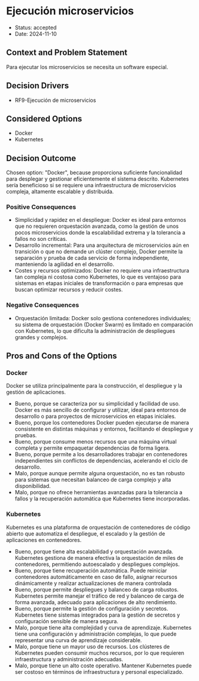 # Ejecución microservicios

* Status: accepted
* Date: 2024-11-10

## Context and Problem Statement

Para ejecutar los microservicios se necesita un software especial.

## Decision Drivers

* RF9-Ejecución de microservicios

## Considered Options

* Docker
* Kubernetes

## Decision Outcome

Chosen option: "Docker", because proporciona suficiente funcionalidad para desplegar y gestionar eficientemente el sistema descrito. Kubernetes sería beneficioso si se requiere una infraestructura de microservicios compleja, altamente escalable y distribuida.

### Positive Consequences

* Simplicidad y rapidez en el despliegue: Docker es ideal para entornos que no requieren orquestación avanzada, como la gestión de unos pocos microservicios donde la escalabilidad extrema y la tolerancia a fallos no son críticas.
* Desarrollo incremental: Para una arquitectura de microservicios aún en transición o que no demande un clúster complejo, Docker permite la separación y prueba de cada servicio de forma independiente, manteniendo la agilidad en el desarrollo.
* Costes y recursos optimizados: Docker no requiere una infraestructura tan compleja ni costosa como Kubernetes, lo que es ventajoso para sistemas en etapas iniciales de transformación o para empresas que buscan optimizar recursos y reducir costes.

### Negative Consequences

* Orquestación limitada: Docker solo gestiona contenedores individuales; su sistema de orquestación (Docker Swarm) es limitado en comparación con Kubernetes, lo que dificulta la administración de despliegues grandes y complejos.

## Pros and Cons of the Options

### Docker

Docker se utiliza principalmente para la construcción, el despliegue y la gestión de aplicaciones.

* Bueno, porque se caracteriza por su simplicidad y facilidad de uso. Docker es más sencillo de configurar y utilizar, ideal para entornos de desarrollo o para proyectos de microservicios en etapas iniciales.
* Bueno, porque los contenedores Docker pueden ejecutarse de manera consistente en distintas máquinas y entornos, facilitando el despliegue y pruebas.
* Bueno, porque consume menos recursos que una máquina virtual completa y permite empaquetar dependencias de forma ligera.
* Bueno, porque permite a los desarrolladores trabajar en contenedores independientes sin conflictos de dependencias, acelerando el ciclo de desarrollo.
* Malo, porque aunque permite alguna orquestación, no es tan robusto para sistemas que necesitan balanceo de carga complejo y alta disponibilidad.
* Malo, porque no ofrece herramientas avanzadas para la tolerancia a fallos y la recuperación automática que Kubernetes tiene incorporadas.

### Kubernetes

Kubernetes es una plataforma de orquestación de contenedores de código abierto que automatiza el despliegue, el escalado y la gestión de aplicaciones en contenedores.

* Bueno, porque tiene alta escalabilidad y orquestación avanzada. Kubernetes gestiona de manera efectiva la orquestación de miles de contenedores, permitiendo autoescalado y despliegues complejos.
* Bueno, porque tiene recuperación automática. Puede reiniciar contenedores automáticamente en caso de fallo, asignar recursos dinámicamente y realizar actualizaciones de manera controlada
* Bueno, porque permite despliegues y balanceo de carga robustos. Kubernetes permite manejar el tráfico de red y balanceo de carga de forma avanzada, adecuado para aplicaciones de alto rendimiento.
* Bueno, porque permite la gestión de configuración y secretos. Kubernetes tiene sistemas integrados para la gestión de secretos y configuración sensible de manera segura.
* Malo, porque tiene alta complejidad y curva de aprendizaje. Kubernetes tiene una configuración y administración complejas, lo que puede representar una curva de aprendizaje considerable.
* Malo, porque tiene un mayor uso de recursos. Los clústeres de Kubernetes pueden consumir muchos recursos, por lo que requieren infraestructura y administración adecuadas.
* Malo, porque tiene un alto coste operativo. Mantener Kubernetes puede ser costoso en términos de infraestructura y personal especializado.
